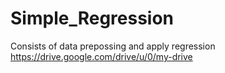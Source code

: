 # Simple_Regression
Consists of data prepossing and apply regression
https://drive.google.com/drive/u/0/my-drive

